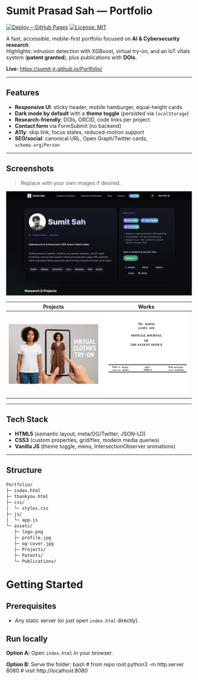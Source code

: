 # Sumit Prasad Sah — Portfolio

[![Deploy – GitHub Pages](https://img.shields.io/badge/deploy-github%20pages-24292e)](https://sumit-jr.github.io/Portfolio/)
[![License: MIT](https://img.shields.io/badge/license-MIT-green.svg)](#license)

A fast, accessible, mobile-first portfolio focused on **AI & Cybersecurity research**.  
Highlights: intrusion detection with XGBoost, virtual try-on, and an IoT vitals system (**patent granted**), plus publications with **DOIs**.

**Live:** https://sumit-jr.github.io/Portfolio/

---

## Features
- **Responsive UI**: sticky header, mobile hamburger, equal-height cards
- **Dark mode by default** with a **theme toggle** (persisted via `localStorage`)
- **Research-friendly**: DOIs, ORCID, code links per project
- **Contact form** via FormSubmit (no backend)
- **A11y**: skip link, focus states, reduced-motion support
- **SEO/social**: canonical URL, Open Graph/Twitter cards, `schema.org/Person`

---

## Screenshots
> Replace with your own images if desired.

![Open Graph preview](assets/home-desktop.png)

| Projects | Works |
|---|---|
| ![Virtual Try-On](assets/Projects/virtual-tryon.png) | ![HealthGuard Patent](assets/Patents/healthguard-patent.jpg) |

---

## Tech Stack
- **HTML5** (semantic layout, meta/OG/Twitter, JSON-LD)
- **CSS3** (custom properties, grid/flex, modern media queries)
- **Vanilla JS** (theme toggle, menu, IntersectionObserver animations)

---

## Structure
```text
Portfolio/
├─ index.html
├─ thankyou.html
├─ css/
│  └─ styles.css
├─ js/
│  └─ app.js
└─ assets/
   ├─ logo.png
   ├─ profile.jpg
   ├─ og-cover.jpg
   ├─ Projects/
   ├─ Patents/
   └─ Publications/
```
# Getting Started

## Prerequisites
- Any static server (or just open `index.html` directly).

## Run locally

**Option A:** Open `index.html` in your browser.  

**Option B:** Serve the folder:
bash # from repo root python3 -m http.server 8080 # visit http://localhost:8080
